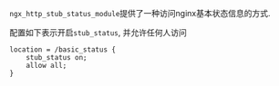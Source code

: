 
`ngx_http_stub_status_module`提供了一种访问nginx基本状态信息的方式.

配置如下表示开启`stub_status`, 并允许任何人访问
```
location = /basic_status {
    stub_status on;
    allow all;
}

```